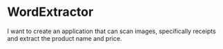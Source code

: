 # WordExtractor
I want to create an application that can scan images, specifically receipts and extract the product name and price.
